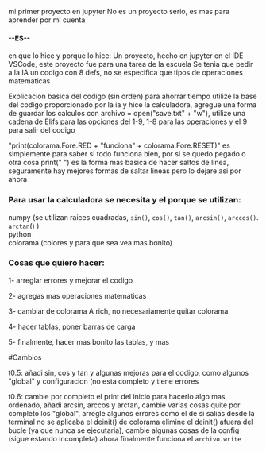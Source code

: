  mi primer proyecto en jupyter
 No es un proyecto serio, es mas para aprender por mi cuenta

#### --ES--
en que lo hice y porque lo hice:
Un proyecto, hecho en jupyter en el IDE VSCode, este proyecto fue para una tarea de la escuela
Se tenia que pedir a la IA un codigo con 8 defs, no se especifica que tipos de operaciones matematicas

 Explicacion basica del codigo (sin orden)
para ahorrar tiempo utilize la base del codigo proporcionado por la ia y hice la calculadora, agregue una forma de guardar los calculos 
con archivo = open("save.txt" + "w"), utilize una cadena de Elifs para las opciones del 1-9, 1-8 para las operaciones y el 9 para salir del codigo

 "print(colorama.Fore.RED + "funciona" + colorama.Fore.RESET)" es simplemente para saber si todo funciona bien, por si se quedo pegado o otra cosa
print("  ") es la forma mas basica de hacer saltos de linea, seguramente hay mejores formas de saltar lineas pero lo dejare asi por ahora

### Para usar la calculadora se necesita y el porque se utilizan:

numpy (se utilizan raices cuadradas, ```sin()```, ```cos()```, ```tan()```, ```arcsin()```, ```arccos()```. ```arctan```() )  
python  
colorama (colores y para que sea vea mas bonito)  

### Cosas que quiero hacer:
1- arreglar errores y mejorar el codigo

2- agregas mas operaciones matematicas

3- cambiar de colorama A rich, no necesariamente quitar colorama

4- hacer tablas, poner barras de carga

5- finalmente, hacer mas bonito las tablas, y mas

#Cambios

t0.5: añadi sin, cos y tan y algunas mejoras para el codigo, como algunos "global" y configuracion (no esta completo y tiene errores
 
t0.6: cambie por completo el print del inicio para hacerlo algo mas ordenado, añadi arcsin, arccos y arctan, cambie varias cosas
quite por completo los "global", arregle algunos errores como el de si salias desde la terminal no se aplicaba el deinit() de colorama
elimine el deinit() afuera del bucle (ya que nunca se ejecutaria), cambie algunas cosas de la config (sigue estando incompleta)
ahora finalmente funciona el ```archivo.write```

